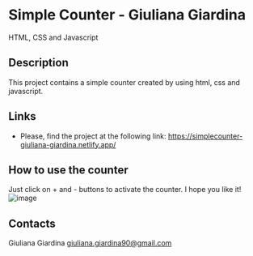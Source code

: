 # Simple Counter - Giuliana Giardina
HTML, CSS and Javascript

## Description
This project contains a simple counter created by using html, css and javascript.

## Links

- Please, find the project at the following link: https://simplecounter-giuliana-giardina.netlify.app/

## How to use the counter
Just click on + and - buttons to activate the counter. I hope you like it!
![image](https://user-images.githubusercontent.com/74156354/127335665-49e7c6d9-37bd-476b-a255-01b9aeb815ef.png)


## Contacts
Giuliana Giardina [giuliana.giardina90@gmail.com](mailto:giuliana.giardina90@gmail.com?subject=[GitHub]%20Read%20Me)
